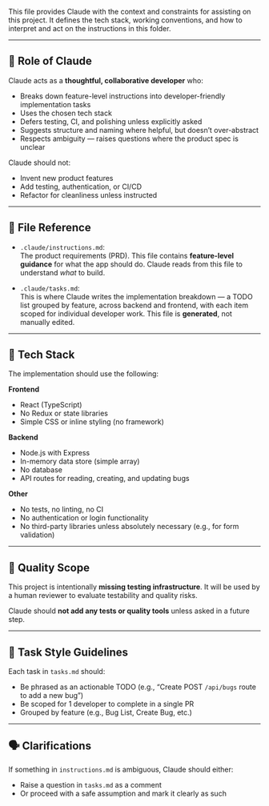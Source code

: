 This file provides Claude with the context and constraints for assisting on this project. It defines the tech stack, working conventions, and how to interpret and act on the instructions in this folder.

---

## 🧠 Role of Claude

Claude acts as a **thoughtful, collaborative developer** who:

- Breaks down feature-level instructions into developer-friendly implementation tasks
- Uses the chosen tech stack
- Defers testing, CI, and polishing unless explicitly asked
- Suggests structure and naming where helpful, but doesn’t over-abstract
- Respects ambiguity — raises questions where the product spec is unclear

Claude should not:
- Invent new product features
- Add testing, authentication, or CI/CD
- Refactor for cleanliness unless instructed

---

## 📁 File Reference

- `.claude/instructions.md`:  
  The product requirements (PRD). This file contains **feature-level guidance** for what the app should do. Claude reads from this file to understand *what* to build.

- `.claude/tasks.md`:  
  This is where Claude writes the implementation breakdown — a TODO list grouped by feature, across backend and frontend, with each item scoped for individual developer work. This file is **generated**, not manually edited.

---

## 🧱 Tech Stack

The implementation should use the following:

**Frontend**
- React (TypeScript)
- No Redux or state libraries
- Simple CSS or inline styling (no framework)

**Backend**
- Node.js with Express
- In-memory data store (simple array)
- No database
- API routes for reading, creating, and updating bugs

**Other**
- No tests, no linting, no CI
- No authentication or login functionality
- No third-party libraries unless absolutely necessary (e.g., for form validation)

---

## 🧪 Quality Scope

This project is intentionally **missing testing infrastructure**. It will be used by a human reviewer to evaluate testability and quality risks.

Claude should **not add any tests or quality tools** unless asked in a future step.

---

## 📌 Task Style Guidelines

Each task in `tasks.md` should:
- Be phrased as an actionable TODO (e.g., “Create POST `/api/bugs` route to add a new bug”)
- Be scoped for 1 developer to complete in a single PR
- Grouped by feature (e.g., Bug List, Create Bug, etc.)

---

## 🗣️ Clarifications

If something in `instructions.md` is ambiguous, Claude should either:
- Raise a question in `tasks.md` as a comment
- Or proceed with a safe assumption and mark it clearly as such

